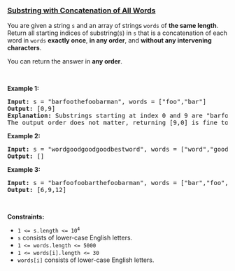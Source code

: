 ### [Substring with Concatenation of All Words](https://leetcode.com/problems/substring-with-concatenation-of-all-words)

<p>You are given a string <code>s</code> and an array of strings <code>words</code> of <strong>the same length</strong>. Return&nbsp;all starting indices of substring(s) in <code>s</code>&nbsp;that is a concatenation of each word in <code>words</code> <strong>exactly once</strong>, <strong>in any order</strong>,&nbsp;and <strong>without any intervening characters</strong>.</p>

<p>You can return the answer in <strong>any order</strong>.</p>

<p>&nbsp;</p>
<p><strong>Example 1:</strong></p>

<pre>
<strong>Input:</strong> s = &quot;barfoothefoobarman&quot;, words = [&quot;foo&quot;,&quot;bar&quot;]
<strong>Output:</strong> [0,9]
<strong>Explanation:</strong> Substrings starting at index 0 and 9 are &quot;barfoo&quot; and &quot;foobar&quot; respectively.
The output order does not matter, returning [9,0] is fine too.
</pre>

<p><strong>Example 2:</strong></p>

<pre>
<strong>Input:</strong> s = &quot;wordgoodgoodgoodbestword&quot;, words = [&quot;word&quot;,&quot;good&quot;,&quot;best&quot;,&quot;word&quot;]
<strong>Output:</strong> []
</pre>

<p><strong>Example 3:</strong></p>

<pre>
<strong>Input:</strong> s = &quot;barfoofoobarthefoobarman&quot;, words = [&quot;bar&quot;,&quot;foo&quot;,&quot;the&quot;]
<strong>Output:</strong> [6,9,12]
</pre>

<p>&nbsp;</p>
<p><strong>Constraints:</strong></p>

<ul>
	<li><code>1 &lt;= s.length &lt;= 10<sup>4</sup></code></li>
	<li><code>s</code> consists of lower-case English letters.</li>
	<li><code>1 &lt;= words.length &lt;= 5000</code></li>
	<li><code>1 &lt;= words[i].length &lt;= 30</code></li>
	<li><code>words[i]</code>&nbsp;consists of lower-case English letters.</li>
</ul>
